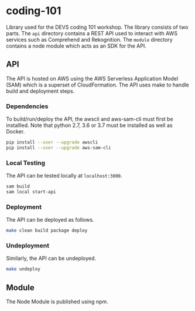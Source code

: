 # coding-101
Library used for the DEVS coding 101 workshop. The library consists of two
parts. The `api` directory contains a REST API used to interact with AWS
services such as Comprehend and Rekognition. The `module` directory contains a
node module which acts as an SDK for the API.

## API
The API is hosted on AWS using the AWS Serverless Application Model (SAM) which
is a superset of CloudFormation. The API uses make to handle build and
deployment steps.

### Dependencies
To build/run/deploy the API, the awscli and aws-sam-cli must first be
installled. Note that python 2.7, 3.6 or 3.7 must be installed as well as
Docker.

```bash
pip install --user --upgrade awscli
pip install --user --upgrade aws-sam-cli
```

### Local Testing
The API can be tested locally at `localhost:3000`. 

```bash
sam build
sam local start-api
```

### Deployment
The API can be deployed as follows.

```bash
make clean build package deploy
```

### Undeployment
Similarly, the API can be undeployed.

```bash
make undeploy
```

## Module
The Node Module is published using npm.
